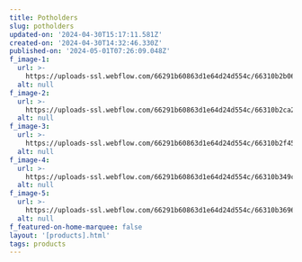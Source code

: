 ```yaml
---
title: Potholders
slug: potholders
updated-on: '2024-04-30T15:17:11.581Z'
created-on: '2024-04-30T14:32:46.330Z'
published-on: '2024-05-01T07:26:09.048Z'
f_image-1:
  url: >-
    https://uploads-ssl.webflow.com/66291b60863d1e64d24d554c/66310b2b06d68e99b2c16fb1_81IK4KIpTRL.jpg
  alt: null
f_image-2:
  url: >-
    https://uploads-ssl.webflow.com/66291b60863d1e64d24d554c/66310b2ca247da60ecf69df3_images.jpeg
  alt: null
f_image-3:
  url: >-
    https://uploads-ssl.webflow.com/66291b60863d1e64d24d554c/66310b2f45f6f03a3fe92251_81C%2BuCYuEpL._AC_UF1000%2C1000_QL80_.jpg
  alt: null
f_image-4:
  url: >-
    https://uploads-ssl.webflow.com/66291b60863d1e64d24d554c/66310b349c59069f72c3fb62_images%20(1).jpeg
  alt: null
f_image-5:
  url: >-
    https://uploads-ssl.webflow.com/66291b60863d1e64d24d554c/66310b3696dca857f2f81266_images%20(2).jpeg
  alt: null
f_featured-on-home-marquee: false
layout: '[products].html'
tags: products
---
```



